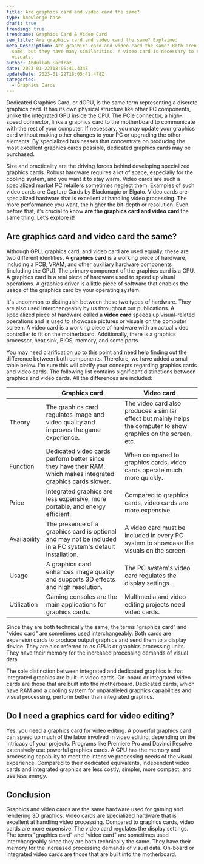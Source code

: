 ```yaml
---
title: Are graphics card and video card the same?
type: knowledge-base
draft: true
trending: true
trendname: Graphics Card & Video Card
seo_title: Are graphics card and video card the same? Explained
meta_Description: Are graphics card and video card the same? Both aren’t the
  same, but they have many similarities. A video card is necessary to show
  visuals.
author: Abdullah Sarfraz
date: 2023-01-22T18:05:41.434Z
updateDate: 2023-01-22T18:05:41.478Z
categories:
  - Graphics Cards
---
```

Dedicated Graphics Card, or dGPU, is the same term representing a discrete graphics card. It has its own physical structure like other PC components, unlike the integrated GPU inside the CPU. The PCIe connector, a high-speed connector, links a graphics card to the motherboard to communicate with the rest of your computer. If necessary, you may update your graphics card without making other changes to your PC or upgrading the other elements. By specialized businesses that concentrate on producing the most excellent graphics cards possible, dedicated graphics cards may be purchased.

Size and practicality are the driving forces behind developing specialized graphics cards. Robust hardware requires a lot of space, especially for the cooling system, and you want it to stay warm. Video cards are such a specialized market PC retailers sometimes neglect them. Examples of such video cards are Capture Cards by Blackmagic or Elgato. Video cards are specialized hardware that is excellent at handling video processing. The more performance you want, the higher the bit-depth or resolution. Even before that, it’s crucial to know **are the graphics card and video card** the same thing. Let’s explore it!

## Are graphics card and video card the same?

Although GPU, graphics card, and video card are used equally, these are two different identities. A **graphics card** is a working piece of hardware, including a PCB, VRAM, and other auxiliary hardware components (including the GPU). The primary component of the graphics card is a GPU. A graphics card is a real piece of hardware used to speed up visual operations. A graphics driver is a little piece of software that enables the usage of the graphics card by your operating system.

It's uncommon to distinguish between these two types of hardware. They are also used interchangeably by us throughout our publications. A specialized piece of hardware called a **video card** speeds up visual-related operations and is used to showcase pictures or visuals on the computer screen. A video card is a working piece of hardware with an actual video controller to fit on the motherboard. Additionally, there is a graphics processor, heat sink, BIOS, memory, and some ports.

You may need clarification up to this point and need help finding out the difference between both components. Therefore, we have added a small table below. I’m sure this will clarify your concepts regarding graphics cards and video cards. The following list contains significant distinctions between graphics and video cards. All the differences are included:

|              | Graphics card                                                                                                 | Video card                                                                                                       |
| ------------ | ------------------------------------------------------------------------------------------------------------- | ---------------------------------------------------------------------------------------------------------------- |
| Theory       | The graphics card regulates image and video quality and improves the game experience.                         | The video card also produces a similar effect but mainly helps the computer to show graphics on the screen, etc. |
| Function     | Dedicated video cards perform better since they have their RAM, which makes integrated graphics cards slower. | When compared to graphics cards, video cards operate much more quickly.                                          |
| Price        | Integrated graphics are less expensive, more portable, and energy efficient.                                  | Compared to graphics cards, video cards are more expensive.                                                      |
| Availability | The presence of a graphics card is optional and may not be included in a PC system's default installation.    | A video card must be included in every PC system to showcase the visuals on the screen.                          |
| Usage        | A graphics card enhances image quality and supports 3D effects and high resolution.                           | The PC system's video card regulates the display settings.                                                       |
| Utilization  | Gaming consoles are the main applications for graphics cards.                                                 | Multimedia and video editing projects need video cards.                                                          |

Since they are both technically the same, the terms "graphics card" and "video card" are sometimes used interchangeably. Both cards are expansion cards to produce output graphics and send them to a display device. They are also referred to as GPUs or graphics processing units. They have their memory for the increased processing demands of visual data. 

The sole distinction between integrated and dedicated graphics is that integrated graphics are built-in video cards. On-board or integrated video cards are those that are built into the motherboard. Dedicated cards, which have RAM and a cooling system for unparalleled graphics capabilities and visual processing, perform better than integrated graphics.

## Do I need a graphics card for video editing?

Yes, you need a graphics card for video editing. A powerful graphics card can speed up much of the labor involved in video editing, depending on the intricacy of your projects. Programs like Premiere Pro and Davinci Resolve extensively use powerful graphics cards. A GPU has the memory and processing capability to meet the intensive processing needs of the visual experience. Compared to their dedicated equivalents, independent video cards and integrated graphics are less costly, simpler, more compact, and use less energy.

## Conclusion

Graphics and video cards are the same hardware used for gaming and rendering 3D graphics. Video cards are specialized hardware that is excellent at handling video processing. Compared to graphics cards, video cards are more expensive. The video card regulates the display settings. The terms "graphics card" and "video card" are sometimes used interchangeably since they are both technically the same. They have their memory for the increased processing demands of visual data. On-board or integrated video cards are those that are built into the motherboard.